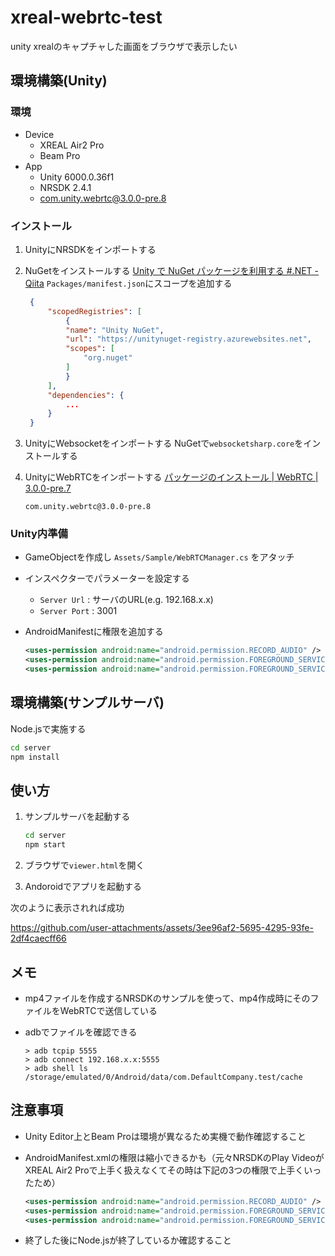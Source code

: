 # xreal-webrtc-test

unity xrealのキャプチャした画面をブラウザで表示したい

## 環境構築(Unity)

### 環境

* Device
  * XREAL Air2 Pro
  * Beam Pro
* App
  * Unity 6000.0.36f1
  * NRSDK 2.4.1
  * com.unity.webrtc@3.0.0-pre.8

### インストール

1. UnityにNRSDKをインポートする
2. NuGetをインストールする
   [Unity で NuGet パッケージを利用する #.NET - Qiita](https://qiita.com/akiojin/items/ac05392d97abb8797dcd)
   `Packages/manifest.json`にスコープを追加する

   ```json
    {
        "scopedRegistries": [
            {
            "name": "Unity NuGet",
            "url": "https://unitynuget-registry.azurewebsites.net",
            "scopes": [
                "org.nuget"
            ]
            }
        ],
        "dependencies": {
            ...
        }
    }
   ```

3. UnityにWebsocketをインポートする
   NuGetで`websocketsharp.core`をインストールする

4. UnityにWebRTCをインポートする
   [パッケージのインストール | WebRTC | 3.0.0-pre.7](https://docs.unity3d.com/ja/Packages/com.unity.webrtc@3.0/manual/install.html)

   ```console
   com.unity.webrtc@3.0.0-pre.8
   ```

### Unity内準備

* GameObjectを作成し `Assets/Sample/WebRTCManager.cs` をアタッチ
* インスペクターでパラメーターを設定する
  * `Server Url` : サーバのURL(e.g. 192.168.x.x)
  * `Server Port` : 3001

* AndroidManifestに権限を追加する

  ```xml
  <uses-permission android:name="android.permission.RECORD_AUDIO" />
  <uses-permission android:name="android.permission.FOREGROUND_SERVICE" />
  <uses-permission android:name="android.permission.FOREGROUND_SERVICE_MEDIA_PROJECTION" />
  ```

## 環境構築(サンプルサーバ)

Node.jsで実施する

```bash
cd server
npm install
```

## 使い方

1. サンプルサーバを起動する

   ```bash
   cd server
   npm start
   ```

2. ブラウザで`viewer.html`を開く
3. Andoroidでアプリを起動する

次のように表示されれば成功

<https://github.com/user-attachments/assets/3ee96af2-5695-4295-93fe-2df4caecff66>

## メモ

* mp4ファイルを作成するNRSDKのサンプルを使って、mp4作成時にそのファイルをWebRTCで送信している
* adbでファイルを確認できる

  ```shell
  > adb tcpip 5555
  > adb connect 192.168.x.x:5555
  > adb shell ls /storage/emulated/0/Android/data/com.DefaultCompany.test/cache
  ```

## 注意事項

* Unity Editor上とBeam Proは環境が異なるため実機で動作確認すること
* AndroidManifest.xmlの権限は縮小できるかも（元々NRSDKのPlay VideoがXREAL Air2 Proで上手く扱えなくてその時は下記の3つの権限で上手くいったため）

  ```xml
  <uses-permission android:name="android.permission.RECORD_AUDIO" />
  <uses-permission android:name="android.permission.FOREGROUND_SERVICE" />
  <uses-permission android:name="android.permission.FOREGROUND_SERVICE_MEDIA_PROJECTION" />
  ```

* 終了した後にNode.jsが終了しているか確認すること
